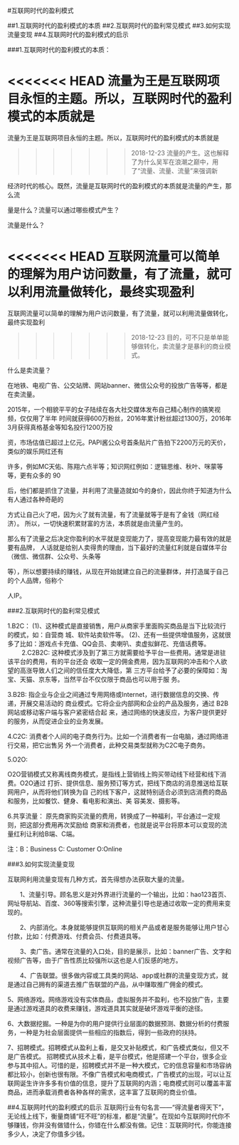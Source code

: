#互联网时代的盈利模式

##1.互联网时代的盈利模式的本质
##2.互联网时代的盈利常见模式
##3.如何实现流量变现
##4.互联网时代的盈利模式的启示

###1.互联网时代的盈利模式的本质：

<<<<<<< HEAD
流量为王是互联网项目永恒的主题。所以，互联网时代的盈利模式的本质就是
=======
流量为王是互联网项目永恒的主题。所以，互联网时代的盈利模式的本质就是
>>>>>>> 2018-12-23
流量的产生。这也解释了为什么吴军在浪潮之巅中，用了“流量、流量、流量”来强调新

经济时代的核心。既然，流量是互联网时代的盈利模式的本质就是流量的产生，那么流

量是什么？流量可以通过哪些模式产生？

流量是什么？

<<<<<<< HEAD
互联网流量可以简单的理解为用户访问数量，有了流量，就可以利用流量做转化，最终实现盈利
=======
互联网流量可以简单的理解为用户访问数量，有了流量，就可以利用流量做转化，最终实现盈利
>>>>>>> 2018-12-23
目的，可不只是单单能够做转化，卖流量才是暴利的商业模式。

什么是卖流量？

在地铁、电视广告、公交站牌、网站banner、微信公众号的投放广告等等，都是在卖流量。

2015年，一个相貌平平的女子陆续在各大社交媒体发布自己精心制作的搞笑视频，仅仅用了半年
时间就获得600万粉丝，2016年累计粉丝超过1300万，2016年3月获得真格基金等知名投行1200万投

资，市场估值已超过上亿元。PAPI酱公众号首条贴片广告拍下2200万元的天价，类似的娱乐网红还有

许多，例如MC天佑、陈翔六点半等；知识网红例如：逻辑思维、秋叶、咪蒙等等，更有众多的 90 

后，他们都是抓住了流量，并利用了流量造就如今的身价，因此你终于知道为什么有人通过各种奇葩的

方式让自己火了吧，因为火了就有流量，有了流量就等于是有了金钱（网红经济）。
所以，一切快速积累财富的方法，本质就是由流量产生的。

那么有了流量之后决定你盈利的水平就是变现能力了，提高变现能力最有效的就是要有品牌，
人话就是给别人卖得贵的理由，当下最好的流量红利就是自媒体平台（微信、微信群、公众号、头条等

等），所以想要持续的赚钱，从现在开始就建立自己的流量群体，并打造属于自己的个人品牌，俗称个

人IP。

###2.互联网时代的盈利常见模式

1.B2C：
(1)、这种模式是直接销售，用户从商家手里面购买商品是当下比较流行的模式，如：自营商
城、软件站卖软件等。
(2)、还有一些提供增值服务，这就很多了比如：游戏点卡充值、QQ会员、卖喇叭、卖虚拟鲜花、充值话费等。
　　
2.C2B2C:
这种模式涉及到了第三方就需要给予平台一些费用。通常是进驻该平台的费用，有的平台还会
收取一定的佣金费用，因为互联网的冲击和个人欲望的高涨导致人们之间的信任度大大降低，第
三方平台给予了必要的保障如：淘宝、天猫、京东等，当然平台不仅仅限于商品也可以用于服
务。

3.B2B:
指企业与企业之间通过专用网络或Internet，进行数据信息的交换、传递，开展交易活动的
商业模式。它将企业内部网和企业的产品及服务，通过 B2B 网站或移动客户端与客户紧密结合起
来，通过网络的快速反应，为客户提供更好的服务，从而促进企业的业务发展。

4.C2C:
消费者个人间的电子商务行为。比如一个消费者有一台电脑，通过网络进行交易，把它出售另
外一个消费者，此种交易类型就称为C2C电子商务。

5.O2O:

O2O营销模式又称离线商务模式，是指线上营销线上购买带动线下经营和线下消费。O2O通过
打折、提供信息、服务预订等方式，把线下商店的消息推送给互联网用户，从而将他们转换为自
己的线下客户，这就特别适合必须到店消费的商品和服务，比如餐饮、健身、看电影和演出、美
容美发、摄影等。

6.共享流量：
原先商家购买流量的费用，转换成了一种福利，平台通过一定规则，把这部分费用再次奖励给
商家和消费者，也就是说平台将原本可以变现的流量红利让利给B端、C端。

注：B：Business C: Customer O:Online

###3.如何实现流量变现

互联网利用流量变现有几种方式，首先得想办法获取大量的流量。

　　1、流量引导。顾名思义是对外界进行流量的一个输出，比如：hao123首页、网址导航站、百度、360等搜索引擎，这种流量引导也是通过收取一定的费用来变现的。

　　2、内部消化。本身就能够提供互联网的相关产品或者是服务能够让用户甘心付款，比如：付费游戏、付费会员、付费道具等。

　　3、卖广告。通常在流量的入口处，目的是展示，比如：banner广告、文字和视频广告等，由于广告性质比较强所以这也是人们反感的地方。

　　4、广告联盟。很多做内容或工具类的网站、app或社群的流量变现方式，就是通过自己拥有的渠道去推广告联盟的产品，从中赚取推广佣金的模式。

5、网络游戏。网络游戏没有实体商品，虚拟服务并不盈利，也不投放广告，主要是通过游戏道具的收费来赚钱，游戏道具其实就是破坏游戏平衡的途径。

6、大数据挖掘。一种是为你的用户提供行业层面的数据预测、数据分析的付费服务，一种是为社会层面提供一些相应的指数后，得到一些政府的扶持。

7、招聘模式。招聘模式从盈利上看，是交叉补贴模式，和广告模式类似，但又不是广告模式。
招聘模式从技术上看，是平台模式，他是搭建一个平台，很多企业参与其中招人。可惜的是，招聘模式并不是一种大模式，它的信息容量和市场容纳都比较小，创新也很有限。不像广告模式和电商模式，广告模式的出现，可以让互联网诞生许许多多有价值的信息，提升了互联网的内涵；电商模式则可以覆盖丰富商品，进而承载消费者各种各样的需求，这丰富了互联网的商业价值。

##4.互联网时代的盈利模式的启示
互联网行业有句名言——“得流量者得天下”，无论线上线下，衡量商铺“旺不旺”的标准，都是“流量”。在现如今互联网时代你不够赚钱，你并没有做错什么，你错在什么都没有做。记住：互联网时代，你能连接多少人，决定了你值多少钱。

